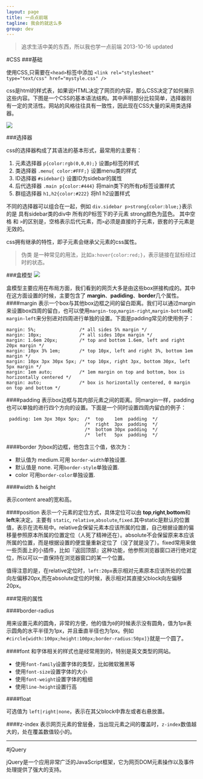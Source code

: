 ```yaml
---
layout: page
title: 一点点前端
tagline: 我会的就这么多
group: dev
---
```

>追求生活中美的东西，所以我也学一点前端  2013-10-16 updated

#CSS
###基础

使用CSS,只需要在`<head>`标签中添加
`<link rel="stylesheet" type="text/css" href="mystyle.css" />`

css是html的样式表，如果说HTML决定了网页的内容，那么CSS决定了如何展示这些内容。下图是一个CSS的基本语法结构。其中声明部分比较简单，选择器则有一定的灵活性。网站的风格往往具有一致性，因此现在CSS大量的采用类选择器。

![](http://www.w3school.com.cn/i/ct_css_selector.gif)

###选择器

css的选择器构成了其语法的基本形式，最常用的主要有：

1. 元素选择器 `p{color:rgb(0,0,0);}` 设置p标签的样式
2. 类选择器  `.menu{ color:#FFF;}` 设置menu类的样式
3. ID选择器  `#sidebar{}` 设置ID为sidebar的属性
4. 后代选择器 `.main p{color:#444}` 将main类下的所有p标签设置样式
5. 群组选择器 `h1,h2{color:#222}` 将h1 h2设置样式

不同的选择器可以组合在一起，例如 `div.sidebar p>strong{color:blue;}`表示的是 具有sidebar类的div中 所有的P标签下的子元素 strong颜色为蓝色。 其中空格 和 `>`的区别是，空格表示后代元素，而`>`必须是直接的子元素，嵌套的子元素是无效的。

css拥有继承的特性，即子元素会继承父元素的css属性。

> 伪类 是一种常见的用法，比如`a:hover{color:red;}`，表示链接在鼠标经过时的状态。



###盒模型
![](http://www.w3school.com.cn/i/ct_boxmodel.gif)

盒模型主要应用在布局方面，我们看到的网页大多是由这些box拼接构成的。其中在这方面设置的时候，主要包含了 **margin**、**padiding**、**border**几个属性。
####margin
表示一个box与其他box边框之间的留白距离。我们可以通过margin来设置box四周的留白，也可以使用`margin-top`,`margin-right`,`margin-bottom`和`margin-left`来分别进对四周进行单独的设置。下面是padding常见的使用例子：

    margin: 5%;                /* all sides 5% margin */
    margin: 10px;              /* all sides 10px margin */
    margin: 1.6em 20px;        /* top and bottom 1.6em, left and right 20px margin */
    margin: 10px 3% 1em;       /* top 10px, left and right 3%, bottom 1em margin */
    margin: 10px 3px 30px 5px; /* top 10px, right 3px, bottom 30px, left 5px margin */
    margin: 1em auto;          /* 1em margin on top and bottom, box is horizontally centered */
    margin: auto;              /* box is horizontally centered, 0 margin on top and bottom */

####padding
表示box边框与其内部元素之间的距离。同margin一样，padding也可以单独的进行四个方向的设置。下面是一个同时设置四周内留白的例子：

     padding: 1em 3px 30px 5px;  /*  top    1em  padding  */
                                 /*  right  3px  padding  */
                                 /*  bottom 30px padding  */
                                 /*  left   5px  padding  */
####border
为box的边框，他包含三个值，依次为：

+ <br-width> 默认值为 medium.可用 `border-width`单独设置.
+ <br-style> 默认值是 none. 可用`border-style`单独设置.
+ color 可用`border-color`单独设置.

####width & height

表示content area的宽和高。

####position
表示一个元素的定位方式，具体定位可以由 **top**,**right**,**bottom**和**left**来决定。主要有 `static`, `relative`,`absolute`,`fixed`.其中static是默认的位置值，表示在流布局中。relative会保留元素本应该所属的位置，自己根据设置的偏移量参照原本所属的位置定位（人死了精神还在）。absolute不会保留原来本应该所属的位置，而是根据设置的便宜量重新定位了（没了就是没了）。fixed常用来做一些页面上的小插件，比如『返回顶部』这种功能，他参照浏览器窗口进行绝对定位，所以可以一直保持在浏览器窗口的某一个位置。

值得注意的是，在relative定位时，`left:20px`表示相对元素原本应该所处的位置向左偏移20px,而在absolute定位的时候，表示相对其直接父block向左偏移20px。

###常用的属性

####border-radius

用来设置元素的圆角，非常的方便，他的值为`0`的时候表示没有圆角，值为1px表示圆角的水平半径为1px，并且垂直半径也为1px。例如`#circle{width:100px;height:100px;border-radius:50px]}`就是一个圆了。

####font
和字体相关的样式也是经常用到的，特别是英文类型的网站。

+ 使用`font-family`设置字体的类型，比如微软雅黑等
+ 使用`font-size`设置字体的大小
+ 使用`font-weight`设置字体的粗细
+ 使用`line-height`设置行高

####float 

可选值为 `left|right|none`，表示在其父block中靠左或者右悬放置。

####z-index
表示网页元素的曾层叠，当出现元素之间的覆盖时，`z-index`数值越大的，处在覆盖数值较小的。

-------------

#jQuery

jQuery是一个应用非常广泛的JavaScript框架，它为网页DOM元素操作以及事件处理提供了强大的支持。
